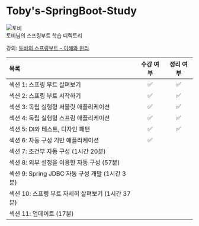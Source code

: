 # Toby's-SpringBoot-Study
![토비](https://user-images.githubusercontent.com/83942393/217674094-c6f5fea8-4806-4329-a4df-b2d51ce2c282.jpg)</br>
토비님의 스프링부트 학습 디렉토리

강의: [토비의 스프링부트 - 이해와 원리](https://www.inflearn.com/course/%ED%86%A0%EB%B9%84-%EC%8A%A4%ED%94%84%EB%A7%81%EB%B6%80%ED%8A%B8-%EC%9D%B4%ED%95%B4%EC%99%80%EC%9B%90%EB%A6%AC#curriculum)

| 목록 | 수강 여부 | 정리 여부 |
|:-----|:-----:|:-----:|
| 섹션 1: 스프링 부트 살펴보기 | ✅ | ✅ |
| 섹션 2: 스프링 부트 시작하기 | ✅ | ✅ |
| 섹션 3: 독립 실행형 서블릿 애플리케이션 | ✅ | ✅ |
| 섹션 4: 독립 실행형 스프링 애플리케이션 | ✅ | ✅ |
| 섹션 5: DI와 테스트, 디자인 패턴 | ✅ | ✅ |
| 섹션 6: 자동 구성 기반 애플리케이션 | ✅ |  |
| 섹션 7: 조건부 자동 구성 (1시간 20분) |  |  |
| 섹션 8: 외부 설정을 이용한 자동 구성 (57분) |  |  |
| 섹션 9: Spring JDBC 자동 구성 개발 (1시간 3분) |  |  |
| 섹션 10: 스프링 부트 자세히 살펴보기 (1시간 37분) |  |  |
| 섹션 11: 업데이트 (17분) |  |  | 
